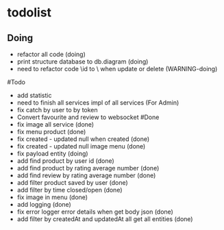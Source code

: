 # todolist


## Doing
- refactor all code (doing)
- print structure database to db.diagram (doing)
- need to refactor code \id to \ when update or delete (WARNING-doing)


#Todo
- add statistic 
- need to finish all services impl of all services (For Admin)
- fix catch by user to by token 
- Convert favourite and review to websocket
#Done
- fix image all service (done)
- fix menu product (done)
- fix created - updated null when created (done)
- fix created - updated null image menu (done)
- fix payload entity (doing)
- add find product by user id (done)
- add find product by rating average number (done)
- add find review by rating average number (done)
- add filter product saved by user (done)
- add filter by time closed/open (done)
- fix image in menu (done)
- add logging (done)
- fix error logger error details when get body json (done)
- add filter by createdAt and updatedAt all get all entities (done)


